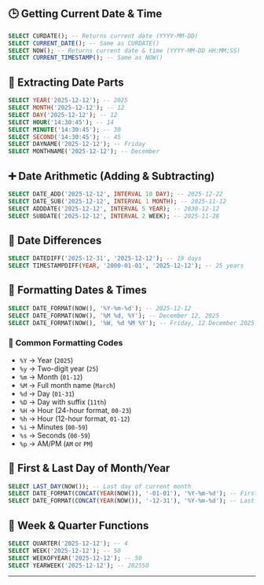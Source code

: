 
## 🕒 **Getting Current Date & Time**

```sql
SELECT CURDATE(); -- Returns current date (YYYY-MM-DD)
SELECT CURRENT_DATE(); -- Same as CURDATE()
SELECT NOW(); -- Returns current date & time (YYYY-MM-DD HH:MM:SS)
SELECT CURRENT_TIMESTAMP(); -- Same as NOW()
```

## 🔎 **Extracting Date Parts**

```sql
SELECT YEAR('2025-12-12'); -- 2025
SELECT MONTH('2025-12-12'); -- 12
SELECT DAY('2025-12-12'); -- 12
SELECT HOUR('14:30:45'); -- 14
SELECT MINUTE('14:30:45'); -- 30
SELECT SECOND('14:30:45'); -- 45
SELECT DAYNAME('2025-12-12'); -- Friday
SELECT MONTHNAME('2025-12-12'); -- December
```

## ➕ **Date Arithmetic (Adding & Subtracting)**

```sql
SELECT DATE_ADD('2025-12-12', INTERVAL 10 DAY); -- 2025-12-22
SELECT DATE_SUB('2025-12-12', INTERVAL 1 MONTH); -- 2025-11-12
SELECT ADDDATE('2025-12-12', INTERVAL 5 YEAR); -- 2030-12-12
SELECT SUBDATE('2025-12-12', INTERVAL 2 WEEK); -- 2025-11-28
```

## 🔢 **Date Differences**

```sql
SELECT DATEDIFF('2025-12-31', '2025-12-12'); -- 19 days
SELECT TIMESTAMPDIFF(YEAR, '2000-01-01', '2025-12-12'); -- 25 years
```

## 🎨 **Formatting Dates & Times**

```sql
SELECT DATE_FORMAT(NOW(), '%Y-%m-%d'); -- 2025-12-12
SELECT DATE_FORMAT(NOW(), '%M %d, %Y'); -- December 12, 2025
SELECT DATE_FORMAT(NOW(), '%W, %d %M %Y'); -- Friday, 12 December 2025
```

### 📌 **Common Formatting Codes**

- `%Y` → Year (`2025`)
- `%y` → Two-digit year (`25`)
- `%m` → Month (`01-12`)
- `%M` → Full month name (`March`)
- `%d` → Day (`01-31`)
- `%D` → Day with suffix (`11th`)
- `%H` → Hour (24-hour format, `00-23`)
- `%h` → Hour (12-hour format, `01-12`)
- `%i` → Minutes (`00-59`)
- `%s` → Seconds (`00-59`)
- `%p` → AM/PM (`AM` or `PM`)

## 📆 **First & Last Day of Month/Year**

```sql
SELECT LAST_DAY(NOW()); -- Last day of current month
SELECT DATE_FORMAT(CONCAT(YEAR(NOW()), '-01-01'), '%Y-%m-%d'); -- First day of current year
SELECT DATE_FORMAT(CONCAT(YEAR(NOW()), '-12-31'), '%Y-%m-%d'); -- Last day of current year
```

## 🔢 **Week & Quarter Functions**

```sql
SELECT QUARTER('2025-12-12'); -- 4
SELECT WEEK('2025-12-12'); -- 50
SELECT WEEKOFYEAR('2025-12-12'); -- 50
SELECT YEARWEEK('2025-12-12'); -- 202550
```

---

